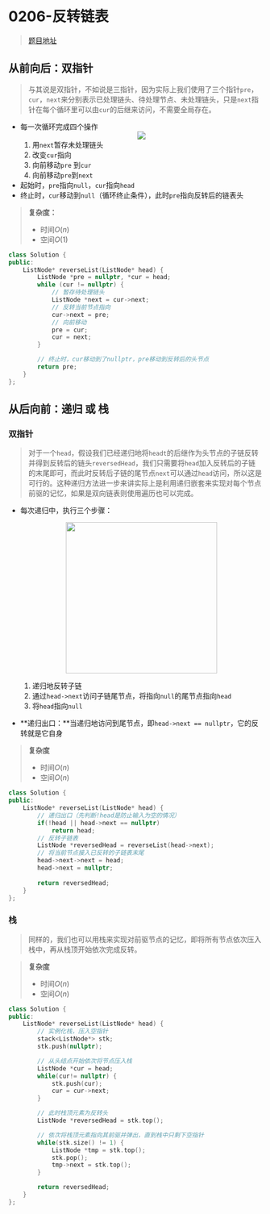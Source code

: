 # 0206-反转链表

>[题目地址](https://leetcode-cn.com/problems/reverse-linked-list/)

## 从前向后：双指针

>与其说是双指针，不如说是三指针，因为实际上我们使用了三个指针`pre`，`cur`，`next`来分别表示已处理链头、待处理节点、未处理链头，只是`next`指针在每个循环里可以由`cur`的后继来访问，不需要全局存在。
- 每一次循环完成四个操作<div align=center><img src="https://xcdn.loli.top/gh/Deruck/Img/Img/Untitled%20Diagram%20(2).png" height200></div>
	1. 用`next`暂存未处理链头
	2. 改变`cur`指向
	3. 向前移动`pre` 到`cur`
	4. 向前移动`pre`到`next`
- 起始时，`pre`指向`null`，`cur`指向`head`
- 终止时，`cur`移动到`null`（循环终止条件），此时`pre`指向反转后的链表头

>**复杂度：**
>- 时间$O(n)$
>- 空间$O(1)$

```cpp
class Solution {
public:
    ListNode* reverseList(ListNode* head) {
        ListNode *pre = nullptr, *cur = head;
        while (cur != nullptr) {
            // 暂存待处理链头
            ListNode *next = cur->next;
            // 反转当前节点指向
            cur->next = pre;
            // 向前移动
            pre = cur;
            cur = next;
        }

        // 终止时，cur移动到了nullptr，pre移动到反转后的头节点
        return pre;
    }
};
```

## 从后向前：递归 或 栈

### 双指针
>对于一个`head`，假设我们已经递归地将`headt`的后继作为头节点的子链反转并得到反转后的链头`reversedHead`，我们只需要将`head`加入反转后的子链的末尾即可，而此时反转后子链的尾节点`next`可以通过`head`访问，所以这是可行的。这种递归方法进一步来讲实际上是利用递归嵌套来实现对每个节点前驱的记忆，如果是双向链表则使用遍历也可以完成。

- 每次递归中，执行三个步骤：<div align=center><img src="https://xcdn.loli.top/gh/Deruck/Img/Img/Untitled%20Diagram%20(3).png" height=300></div>
	1. 递归地反转子链
	2. 通过`head->next`访问子链尾节点，将指向`null`的尾节点指向`head`
	3. 将`head`指向`null`

- **递归出口：**当递归地访问到尾节点，即`head->next == nullptr`，它的反转就是它自身

>**复杂度**
>- 时间$O(n)$
>- 空间$O(n)$


```cpp
class Solution {
public:
    ListNode* reverseList(ListNode* head) {
        // 递归出口（先判断!head是防止输入为空的情况）
        if(!head || head->next == nullptr)
            return head;
        // 反转子链表
        ListNode *reversedHead = reverseList(head->next);
        // 将当前节点接入已反转的子链表末尾
        head->next->next = head;
        head->next = nullptr;
    
        return reversedHead;
    }
};
```

### 栈
>同样的，我们也可以用栈来实现对前驱节点的记忆，即将所有节点依次压入栈中，再从栈顶开始依次完成反转。

>**复杂度**
>- 时间$O(n)$
>- 空间$O(n)$

```cpp
class Solution {
public:
    ListNode* reverseList(ListNode* head) {
        // 实例化栈，压入空指针
        stack<ListNode*> stk;
        stk.push(nullptr);

        // 从头结点开始依次将节点压入栈
        ListNode *cur = head;
        while(cur!= nullptr) {
            stk.push(cur);
            cur = cur->next;
        }

        // 此时栈顶元素为反转头
        ListNode *reversedHead = stk.top();

        // 依次将栈顶元素指向其前驱并弹出，直到栈中只剩下空指针
        while(stk.size() != 1) {
            ListNode *tmp = stk.top();
            stk.pop();
            tmp->next = stk.top();
        }

        return reversedHead;
    }
};
```
